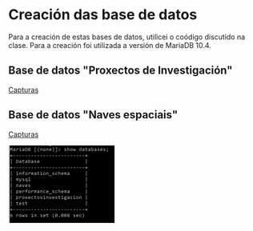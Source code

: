 # Creación das base de datos

Para a creación de estas bases de datos, utilicei o coódigo discutido na clase. Para a creación foi utilizada a versión de MariaDB 10.4.
## Base de datos "Proxectos de Investigación"
 [Capturas](https://github.com/IvanEsparzaVillaverde/Apuntes-2/tree/master/Bases%20proxecto)
## Base de datos "Naves espaciais"
 [Capturas](https://github.com/IvanEsparzaVillaverde/Apuntes-2/tree/master/Bases%20nave)

![imagen](https://github.com/IvanEsparzaVillaverde/Apuntes-2/blob/master/databases.PNG)
